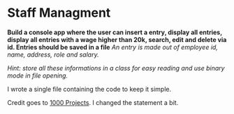 # Staff Managment

**Build a console app where the user can insert a entry, display all entries, display all entries with a wage higher than 20k, search, edit and delete via id. Entries should be saved in a file**
*An entry is made out of employee id, name, address, role and salary.*


*Hint: store all these informations in a class for easy reading and use binary mode in file opening.*

I wrote a single file containing the code to keep it simple. 

Credit goes to [1000 Projects](https://1000projects.org/staff-management-system-c.html). I changed the statement a bit.